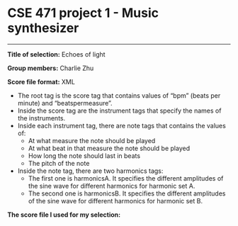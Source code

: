 # CSE 471 project 1 - Music synthesizer
---
**Title of selection:** Echoes of light

**Group members:** Charlie Zhu

**Score file format:** XML
* The root tag is the score tag that contains values of “bpm” (beats per minute) and “beatspermeasure”.
* Inside the score tag are the instrument tags that specify the names of the instruments.
* Inside each instrument tag, there are note tags that contains the values of:
  * At what measure the note should be played
  * At what beat in that measure the note should be played
  * How long the note should last in beats
  * The pitch of the note
* Inside the note tag, there are two harmonics tags: 
  * The first one is harmonicsA. It specifies the different amplitudes of the sine wave for different harmonics for harmonic set A.  
  * The second one is harmonicsB. It specifies the different amplitudes of the sine wave for different harmonics for harmonic set B.
  
**The score file I used for my selection:**



